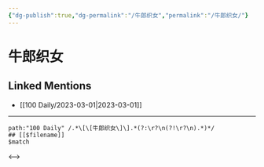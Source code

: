 ```yaml
---
{"dg-publish":true,"dg-permalink":"/牛郎织女","permalink":"/牛郎织女/"}
---
```


# 牛郎织女

## Linked Mentions
- [[100 Daily/2023-03-01\|2023-03-01]]


---

```expander
path:"100 Daily" /.*\[\[牛郎织女\]\].*(?:\r?\n(?!\r?\n).*)*/
## [[$filename]]
$match
```

<-->